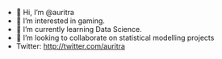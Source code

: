 - 👋 Hi, I’m @auritra
- 👀 I’m interested in gaming.
- 🌱 I’m currently learning Data Science.
- 💞️ I’m looking to collaborate on statistical modelling projects
- Twitter: http://twitter.com/auritra

<!---
auritra/auritra is a ✨ special ✨ repository because its `README.md` (this file) appears on your GitHub profile.
You can click the Preview link to take a look at your changes.
--->
